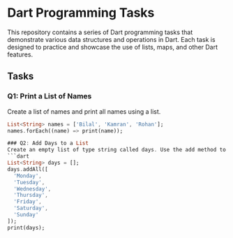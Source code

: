 # Dart Programming Tasks

This repository contains a series of Dart programming tasks that demonstrate various data structures and operations in Dart. Each task is designed to practice and showcase the use of lists, maps, and other Dart features.

## Tasks

### Q1: Print a List of Names

Create a list of names and print all names using a list.

````dart
List<String> names = ['Bilal', 'Kamran', 'Rohan'];
names.forEach((name) => print(name));

### Q2: Add Days to a List
Create an empty list of type string called days. Use the add method to add names of 7 days and print all days.
```dart
List<String> days = [];
days.addAll([
  'Monday',
  'Tuesday',
  'Wednesday',
  'Thursday',
  'Friday',
  'Saturday',
  'Sunday'
]);
print(days);
````
